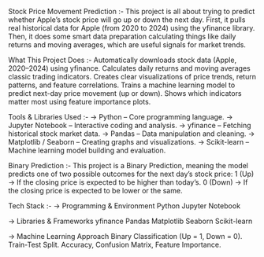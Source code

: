 Stock Price Movement Prediction :-
  This project is all about trying to predict whether Apple’s stock price will go up or down the next day. First, it pulls real historical data for Apple (from 2020 to 2024) using the yfinance library. 
  Then, it does some smart data preparation calculating things like daily returns and moving averages, which are useful signals for market trends.

What This Project Does :-
    Automatically downloads stock data (Apple, 2020–2024) using yfinance.
    Calculates daily returns and moving averages classic trading indicators.
    Creates clear visualizations of price trends, return patterns, and feature correlations.
    Trains a machine learning model to predict next-day price movement (up or down).
    Shows which indicators matter most using feature importance plots.

Tools & Libraries Used :-
    -> Python – Core programming language.
    -> Jupyter Notebook – Interactive coding and analysis.
    -> yfinance – Fetching historical stock market data.
    -> Pandas – Data manipulation and cleaning.
    -> Matplotlib / Seaborn – Creating graphs and visualizations.
    -> Scikit-learn – Machine learning model building and evaluation.

Binary Prediction :-
    This project is a Binary Prediction, meaning the model predicts one of two possible outcomes for the next day’s stock price:
    1 (Up) → If the closing price is expected to be higher than today’s.
    0 (Down) → If the closing price is expected to be lower or the  same.

Tech Stack :-
-> Programming & Environment
    Python 
    Jupyter Notebook

-> Libraries & Frameworks
    yfinance
    Pandas
    Matplotlib
    Seaborn
    Scikit-learn

-> Machine Learning Approach
    Binary Classification (Up = 1, Down = 0).
    Train-Test Split.
    Accuracy, Confusion Matrix, Feature Importance.
